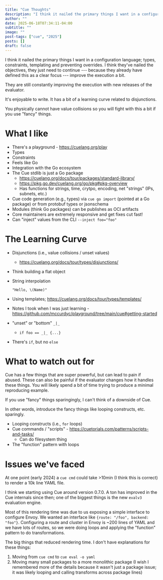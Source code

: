 ```yaml
---
title: "Cue Thoughts"
description: "I think it nailed the primary things I want in a configuration language; types, constraints, templating and preventing overrides. I think they've nailed the objectives, they just need to continue --- because they already have defined this as a clear focus --- improve the execution a bit."
author: ""
date: 2025-06-18T07:34:11-04:00
subtitle: ""
image: ""
post-tags: ["cue", "2025"]
posts: []
draft: false
---
```


I think it nailed the primary things I want in a configuration language; types, constraints, templating and preventing overrides. I think they've nailed the objectives, they just need to continue --- because they already have defined this as a clear focus --- improve the execution a bit.

They are still constantly improving the execution with new releases of the evaluator.

It's enjoyable to write. It has a bit of a learning curve related to disjunctions.

You physically cannot have value collisions so you will fight with this a bit if you use "fancy" things.

# What I like
- There's a playground - https://cuelang.org/play
- Types
- Constraints
- Feels like Go
- Integration with the Go ecosystem
- The Cue stdlib is just a Go package
	- https://cuelang.org/docs/tour/packages/standard-library/
	- https://pkg.go.dev/cuelang.org/go/pkg#pkg-overview
	- Has functions for strings, time, crytpo, encoding, net "strings" (IPs, subnets, etc.)
- Cue code generation (e.g., types) via `cue go import` (pointed at a Go package) or from protobuf types or jsonschema
- Modules (think Go packages) can be publishes as OCI artifacts
- Core maintainers are extremely responsive and get fixes cut fast!
- Can "inject" values from the CLI `--inject foo="foo"`

# The Learning Curve
- Disjunctions (i.e., value collisions / unset values)
	- https://cuelang.org/docs/tour/types/disjunctions/
- Think building a flat object
- String interpolation

    ```
    "Hello, \(Name)"
    ```

- Using templates; https://cuelang.org/docs/tour/types/templates/
- Notes I took when I was just learning - https://github.com/mccurdyc/playground/tree/main/cue#getting-started
- "unset" or "bottom" `_|_`
	- `if foo == _|_ {...}`
- There's `if`, but no `else`

# What to watch out for
Cue has a few things that are super powerful, but can lead to pain if abused. These can also be painful if the evaluator changes how it handles these things. You will likely spend a bit of time trying to produce a minimal reproducing example.

If you use "fancy" things sparingingly, I can't think of a downside of Cue.

In other words, introduce the fancy things like looping constructs, etc. sparingly.

- Looping constructs (i.e., `for` loops)
- Cue commands / "scripts" - https://cuetorials.com/patterns/scripts-and-tasks/
	- Can do filesystem thing
- The "function" pattern with loops

# Issues we've faced
At one point (early 2024) a `cue cmd` could take >10min (I think this is correct) to render a 10k line YAML file.

I think we starting using Cue around version 0.7.0. A ton has improved in the Cue internals since then; one of the biggest things is the new `evalv3` evaluation engine.

Most of this rendering time was due to us exposing a simple interface to configure Envoy. We wanted an interface like `{route: "/foo", backend: "foo"}`. Configuring a route and cluster in Envoy is ~200 lines of YAML and we have lots of routes, so we were doing loops and applying the "function" pattern to do transformations.

The big things that reduced rendering time. I don't have explanations for these things:
1. Moving from `cue cmd` to `cue eval -o yaml`
2. Moving many small packages to a more monolithic package (I wish I remembered more of the details because it wasn't just a package issue; it was likely looping and calling transforms across package lines)
